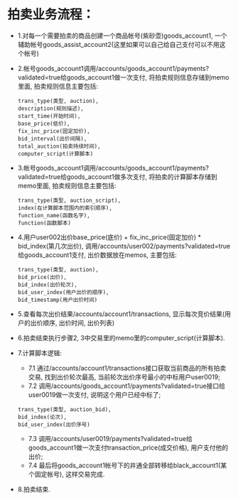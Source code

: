 # 拍卖业务流程：
* 1.对每一个需要拍卖的商品创建一个商品帐号(紫砂壶)goods_account1, 一个辅助帐号goods_assist_account2(这里如果可以自己给自己支付可以不用这个帐号)
* 2.帐号goods_account1调用/accounts/goods_account1/payments?validated=true给goods_account1做一次支付, 将拍卖规则信息存储到memo里面, 
    拍卖规则信息主要包括:
    ```
    trans_type(类型, auction),
    description(规则描述),
    start_time(开始时间), 
    base_price(低价), 
    fix_inc_price(固定加价), 
    bid_interval(出价间隔), 
    total_auction(拍卖持续时间),
    computer_script(计算脚本)
    ```

* 3.帐号goods_account1调用/accounts/goods_account1/payments?validated=true给goods_account1做多次支付, 将拍卖的计算脚本存储到memo里面, 
    拍卖规则信息主要包括:
    ```
    trans_type(类型, auction_script),
    index(在计算脚本范围内的索引顺序),
    function_name(函数名字),
    function(函数脚本)
    ```

* 4.用户user002出价base_price(底价) + fix_inc_price(固定加价) * bid_index(第几次出价), 调用/accounts/user002/payments?validated=true给goods_account1支付, 
    出价数据放在memos, 主要包括:
    ```
    trans_type(类型, auction),
    bid_price(出价),
    bid_index(出价轮次),
    bid_user_index(用户出价的顺序),
    bid_timestamp(用户出价时间)
    ```

* 5.查看每次出价结果/accounts/account1/transactions, 显示每次竞价结果(用户的出价顺序, 出价时间, 出价列表)


* 6.拍卖结束执行步骤2, 3中交易里的memo里的computer_script(计算脚本).


* 7.计算脚本逻辑: 
    * 7.1 通过/accounts/account1/transactions接口获取当前商品的所有拍卖交易, 找到出价轮次最高, 当前轮次出价序号最小的中标用户user0019; 
    * 7.2 调用/accounts/goods_account1/payments?validated=true接口给user0019做一次支付, 说明这个用户已经中标了;
    ```
    trans_type(类型, auction_bid),
    bid_index(论次),
    bid_user_index(出价序号)
    ```
    * 7.3 调用/accounts/user0019/payments?validated=true给goods_account1做一次支付transaction_price(成交价格), 用户支付他的出价;
    * 7.4 最后将goods_account1帐号下的井通全部转移给black_account1(某个固定帐号), 这样交易完成.


* 8.拍卖结束.

